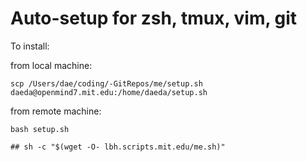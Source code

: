 # Auto-setup for zsh, tmux, vim, git

To install:

from local machine:

`scp /Users/dae/coding/-GitRepos/me/setup.sh daeda@openmind7.mit.edu:/home/daeda/setup.sh`

from remote machine:

`bash setup.sh`







`## sh -c "$(wget -O- lbh.scripts.mit.edu/me.sh)"`
